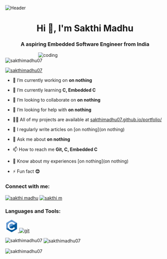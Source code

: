 ![Header](./[https://github.com/sakthimadhu07/Profile/blob/main/background%20image1.png])
<h1 align="center">Hi 👋, I'm Sakthi Madhu</h1>
<h3 align="center">A aspiring Embedded Software Engineer from India</h3>

<img align="right" alt="coding" width="400" src="https://user-images.githubusercontent.com/55389276/140866485-8fb1c876-9a8f-4d6a-98dc-08c4981eaf70.gif">
<p align="left"> <img src="https://komarev.com/ghpvc/?username=sakthimadhu07&label=Profile%20views&color=0e75b6&style=flat" alt="sakthimadhu07" /> </p>

<p align="left"> <a href="https://github.com/ryo-ma/github-profile-trophy"><img src="https://github-profile-trophy.vercel.app/?username=sakthimadhu07" alt="sakthimadhu07" /></a> </p>

- 🔭 I’m currently working on **on nothing**

- 🌱 I’m currently learning **C, Embedded C**

- 👯 I’m looking to collaborate on **on nothing**

- 🤝 I’m looking for help with **on nothing**

- 👨‍💻 All of my projects are available at [sakthimadhu07.github.io/portfolio/](sakthimadhu07.github.io/portfolio/)

- 📝 I regularly write articles on [on nothing](on nothing)

- 💬 Ask me about **on nothing**

- 📫 How to reach me **Git, C, Embedded C**

- 📄 Know about my experiences [on nothing](on nothing)

- ⚡ Fun fact **😊**

<h3 align="left">Connect with me:</h3>
<p align="left">
<a href="https://linkedin.com/in/sakthi madhu" target="blank"><img align="center" src="https://raw.githubusercontent.com/rahuldkjain/github-profile-readme-generator/master/src/images/icons/Social/linked-in-alt.svg" alt="sakthi madhu" height="30" width="40" /></a>
<a href="https://www.hackerrank.com/sakthi m" target="blank"><img align="center" src="https://raw.githubusercontent.com/rahuldkjain/github-profile-readme-generator/master/src/images/icons/Social/hackerrank.svg" alt="sakthi m" height="30" width="40" /></a>
</p>

<h3 align="left">Languages and Tools:</h3>
<p align="left"> <a href="https://www.cprogramming.com/" target="_blank" rel="noreferrer"> <img src="https://raw.githubusercontent.com/devicons/devicon/master/icons/c/c-original.svg" alt="c" width="40" height="40"/> </a> <a href="https://git-scm.com/" target="_blank" rel="noreferrer"> <img src="https://www.vectorlogo.zone/logos/git-scm/git-scm-icon.svg" alt="git" width="40" height="40"/> </a> </p>

<p><img align="left" src="https://github-readme-stats.vercel.app/api/top-langs?username=sakthimadhu07&show_icons=true&locale=en&layout=compact" alt="sakthimadhu07" /></p>

<p>&nbsp;<img align="center" src="https://github-readme-stats.vercel.app/api?username=sakthimadhu07&show_icons=true&locale=en" alt="sakthimadhu07" /></p>

<p><img align="center" src="https://github-readme-streak-stats.herokuapp.com/?user=sakthimadhu07&" alt="sakthimadhu07" /></p>

